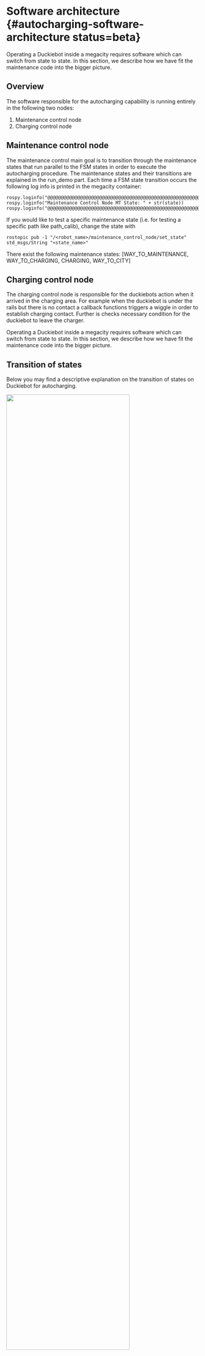 # Software architecture {#autocharging-software-architecture status=beta}

Operating a Duckiebot inside a megacity requires software which can switch from state to state. In this section, we describe how we have fit the maintenance code into the bigger picture.

## Overview

The software responsible for the autocharging capability is running entirely in the following two nodes:

1. Maintenance control node
2. Charging control node

## Maintenance control node

The maintenance control main goal is to transition through the maintenance states that run parallel to the FSM states in order to execute the autocharging procedure. The maintenance states and their transitions are explained in the run_demo part. Each time a FSM state transition occurs the following log info is printed in the megacity container:


    rospy.loginfo("@@@@@@@@@@@@@@@@@@@@@@@@@@@@@@@@@@@@@@@@@@@@@@@@@@@@@@@@")
    rospy.loginfo("Maintenance Control Node MT State: " + str(state))
    rospy.loginfo("@@@@@@@@@@@@@@@@@@@@@@@@@@@@@@@@@@@@@@@@@@@@@@@@@@@@@@@@")

If you would like to test a specific maintenance state (i.e. for testing a specific path like path_calib), change the state with

    rostopic pub -1 "/<robot_name>/maintenance_control_node/set_state" std_msgs/String "<state_name>"

There exist the following maintenance states: [WAY_TO_MAINTENANCE, WAY_TO_CHARGING, CHARGING, WAY_TO_CITY]

## Charging control node

The charging control node is responsible for the duckiebots action when it arrived in the charging area.
For example when the duckiebot is under the rails but there is no contact a callback functions triggers a wiggle in order to establish charging contact.
Further is checks necessary condition for the duckiebot to leave the charger.



Operating a Duckiebot inside a megacity requires software which can switch from state to state. In this section, we describe how we have fit the maintenance code into the bigger picture.

## Transition of states

Below you may find a descriptive explanation on the transition of states on Duckiebot for autocharging.


<div figure-id="fig:software_architec0">
<img src="images/way_to_maintenance_2.png" style="width: 80%"/>
<figcaption>
WAY_TO_MAINTENANCE
</figcaption>
</div>
<br />

As soon as the megacity container is started, a Duckiebot is placed into the city and is able to drive around. A timer, the charge estimation algorithm or a human being triggers a topic called GO_TO_CHARGING from the maintenance control node in order to recognize the time when we need to put the Duckiebot into the charging area. When this state is switched from NONE to WAY_TO_MAINTENANCE, the Duckiebot is guided towards the entrance of the maintenance area by a fleet management algorithm(The responsible node for this algorithm is the action_dispatcher_node). During its journey it has the priority of way before other Duckiebots. (indicated by purple blinking LEDs).


<div figure-id="fig:software_architec2">
<img src="images/wait.png" style="width: 80%"/>
<figcaption>
WAY_TO_CHARGING LED Detection
</figcaption>
</div>
<br />

Having arrived at the entrance, this state will get switched to WAY_TO_CHARGING. On the maintenance intersection, the Duckiebot will recognize the maintenance apriltag and its FSM State will transit from INTERSECTION_COORDINATION to WAIT. There it will wait for 15 seconds and take multiple measurements for the frequency of charging manager's blinking LED light. The detected frequency will be determined according to the most measured frequency. Since every frequency corresponds to a charger index, the charger which Duckiebot should go will be set. After this, the FSM State will be set to INTERSECTION_COORDINATION and the journey to the charger begins. 


<div figure-id="fig:software_architec3">
<img src="images/way_to_charging.png" style="width: 80%"/>
<figcaption>
WAY_TO_CHARGING Driving to the charger
</figcaption>
</div>
<br />

For every charger there is a predefined route, hence, the Duckiebot will take the turns to reach the charger according to the predefined route. 


<div figure-id="fig:software_architec4">
<img src="images/in charging.png" style="width: 80%"/>
<figcaption>
CHARGING
</figcaption>
</div>
<br />

After entering the charger, a transition of state from WAY_TO_CHARGING to CHARGING follows and the finite state machine state switches to IN_CHARGING_AREA. These states mean that the Duckiebot is inside the charger and that it will keep distance from other Duckiebots queued up there. As soon as the Duckiebot sees a red line and a stop tag at the end of a charger the finite state is switched to CHARGING_FIRST_IN_LINE. 


<div figure-id="fig:software_architec5">
<img src="images/way_to_city.png" style="width: 80%"/>
<figcaption>
WAY_TO_CITY
</figcaption>
</div>
<br />


At this given point of time the Duckiebot is the first one being able to leave the charger and it only needs to wait until it gets fully charged or someone triggers it to exit the charger and free another charging spot. 15 seconds before requesting to leave the charger, Duckiebot's lights on the backbumper will turn blue. In order to leave the charger, the Duckiebot needs to be charged for a certain amount of time and it should not detect another Duckiebot in front of it. While leaving the charger the finite state switches to LANE_FOLLOWING which makes the Duckiebot able to drive and the maintenance control node switches to WAY_TO_CITY. The Duckiebot is now guided out of the maintenance area. If the exit is reached, the maintenance control node is switched to NONE and the Duckiebot is again able to drive around in the city.


